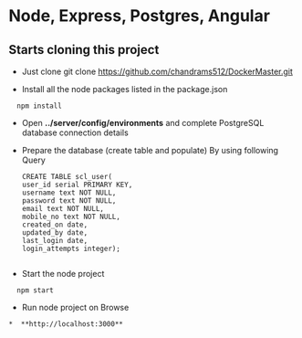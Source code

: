 # Node, Express, Postgres, Angular

## Starts cloning this project

* Just clone
  git clone https://github.com/chandrams512/DockerMaster.git

* Install all the node packages listed in the package.json
```
  npm install
```
* Open **../server/config/environments** and complete PostgreSQL database connection details

* Prepare the database (create table and populate)
  By using following Query
  ``` 
  CREATE TABLE scl_user(
  user_id serial PRIMARY KEY,
  username text NOT NULL,
  password text NOT NULL,
  email text NOT NULL,
  mobile_no text NOT NULL,
  created_on date,
  updated_by date,
  last_login date,
  login_attempts integer);
```
```
* Start the node project
```
  npm start
```

* Run node project on Browse
```
*  **http://localhost:3000**

```
